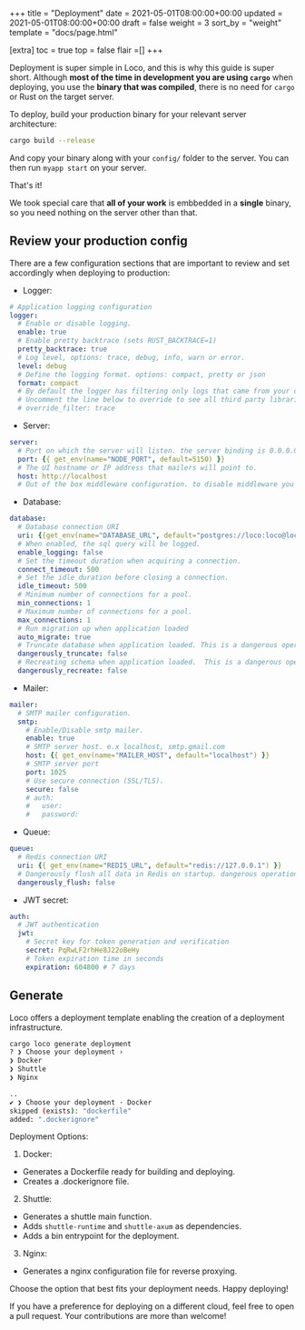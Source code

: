 +++
title = "Deployment"
date = 2021-05-01T08:00:00+00:00
updated = 2021-05-01T08:00:00+00:00
draft = false
weight = 3
sort_by = "weight"
template = "docs/page.html"

[extra]
toc = true
top = false
flair =[]
+++

Deployment is super simple in Loco, and this is why this guide is super short. Although **most of the time in development you are using `cargo`** when deploying, you use the **binary that was compiled**, there is no need for `cargo` or Rust on the target server.

To deploy, build your production binary for your relevant server architecture:

<!-- <snip id="build-command" inject_from="yaml" template="sh"> -->
```sh
cargo build --release
```
<!-- </snip>-->

And copy your binary along with your `config/` folder to the server. You can then run `myapp start` on your server.

That's it!

We took special care that **all of your work** is embbedded in a **single** binary, so you need nothing on the server other than that.

## Review your production config

There are a few configuration sections that are important to review and set accordingly when deploying to production:

- Logger:

<!-- <snip id="configuration-logger" inject_from="code" template="yaml"> -->
```yaml
# Application logging configuration
logger:
  # Enable or disable logging.
  enable: true
  # Enable pretty backtrace (sets RUST_BACKTRACE=1)
  pretty_backtrace: true
  # Log level, options: trace, debug, info, warn or error.
  level: debug
  # Define the logging format. options: compact, pretty or json
  format: compact
  # By default the logger has filtering only logs that came from your code or logs that came from `loco` framework. to see all third party libraries
  # Uncomment the line below to override to see all third party libraries you can enable this config and override the logger filters.
  # override_filter: trace
```
<!-- </snip>-->
 

- Server:
<!-- <snip id="configuration-server" inject_from="code" template="yaml"> -->
```yaml
server:
  # Port on which the server will listen. the server binding is 0.0.0.0:{PORT}
  port: {{ get_env(name="NODE_PORT", default=5150) }}
  # The UI hostname or IP address that mailers will point to.
  host: http://localhost
  # Out of the box middleware configuration. to disable middleware you can changed the `enable` field to `false` of comment the middleware block
```
<!-- </snip>-->


- Database:
<!-- <snip id="configuration-database" inject_from="code" template="yaml"> -->
```yaml
database:
  # Database connection URI
  uri: {{get_env(name="DATABASE_URL", default="postgres://loco:loco@localhost:5432/loco_app")}}
  # When enabled, the sql query will be logged.
  enable_logging: false
  # Set the timeout duration when acquiring a connection.
  connect_timeout: 500
  # Set the idle duration before closing a connection.
  idle_timeout: 500
  # Minimum number of connections for a pool.
  min_connections: 1
  # Maximum number of connections for a pool.
  max_connections: 1
  # Run migration up when application loaded
  auto_migrate: true
  # Truncate database when application loaded. This is a dangerous operation, make sure that you using this flag only on dev environments or test mode
  dangerously_truncate: false
  # Recreating schema when application loaded.  This is a dangerous operation, make sure that you using this flag only on dev environments or test mode
  dangerously_recreate: false
```
<!-- </snip>-->


- Mailer:
<!-- <snip id="configuration-mailer" inject_from="code" template="yaml"> -->
```yaml
mailer:
  # SMTP mailer configuration.
  smtp:
    # Enable/Disable smtp mailer.
    enable: true
    # SMTP server host. e.x localhost, smtp.gmail.com
    host: {{ get_env(name="MAILER_HOST", default="localhost") }}
    # SMTP server port
    port: 1025
    # Use secure connection (SSL/TLS).
    secure: false
    # auth:
    #   user:
    #   password:
```
<!-- </snip>-->

- Queue:
<!-- <snip id="configuration-queue" inject_from="code" template="yaml"> -->
```yaml
queue:
  # Redis connection URI
  uri: {{ get_env(name="REDIS_URL", default="redis://127.0.0.1") }}
  # Dangerously flush all data in Redis on startup. dangerous operation, make sure that you using this flag only on dev environments or test mode
  dangerously_flush: false
```
<!-- </snip>-->

- JWT secret:
<!-- <snip id="configuration-auth" inject_from="code" template="yaml"> -->
```yaml
auth:
  # JWT authentication
  jwt:
    # Secret key for token generation and verification
    secret: PqRwLF2rhHe8J22oBeHy
    # Token expiration time in seconds
    expiration: 604800 # 7 days
```
<!-- </snip>-->


## Generate

Loco offers a deployment template enabling the creation of a deployment infrastructure.

<!-- <snip id="generate-deployment-command" inject_from="yaml" template="sh"> -->
```sh
cargo loco generate deployment
? ❯ Choose your deployment ›
❯ Docker
❯ Shuttle
❯ Nginx

..
✔ ❯ Choose your deployment · Docker
skipped (exists): "dockerfile"
added: ".dockerignore"
```
<!-- </snip>-->


Deployment Options:

1. Docker:

- Generates a Dockerfile ready for building and deploying.
- Creates a .dockerignore file.

2. Shuttle:

- Generates a shuttle main function.
- Adds `shuttle-runtime` and `shuttle-axum` as dependencies.
- Adds a bin entrypoint for the deployment.

3. Nginx:

- Generates a nginx configuration file for reverse proxying.

Choose the option that best fits your deployment needs. Happy deploying!

If you have a preference for deploying on a different cloud, feel free to open a pull request. Your contributions are more than welcome!
